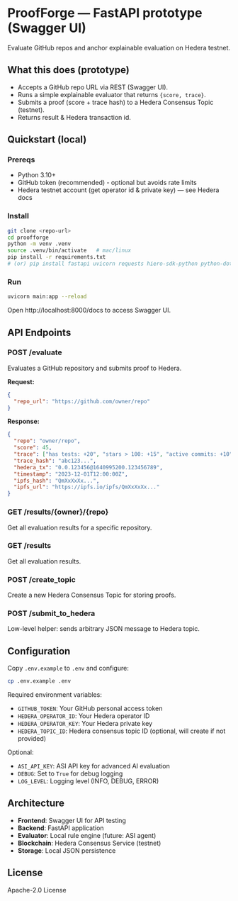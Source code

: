 # ProofForge — FastAPI prototype (Swagger UI)

Evaluate GitHub repos and anchor explainable evaluation on Hedera testnet.

## What this does (prototype)
- Accepts a GitHub repo URL via REST (Swagger UI).
- Runs a simple explainable evaluator that returns `{score, trace}`.
- Submits a proof (score + trace hash) to a Hedera Consensus Topic (testnet).
- Returns result & Hedera transaction id.

## Quickstart (local)

### Prereqs
- Python 3.10+
- GitHub token (recommended) - optional but avoids rate limits
- Hedera testnet account (get operator id & private key) — see Hedera docs

### Install
```bash
git clone <repo-url>
cd proofforge
python -m venv .venv
source .venv/bin/activate   # mac/linux
pip install -r requirements.txt
# (or) pip install fastapi uvicorn requests hiero-sdk-python python-dotenv
```

### Run
```bash
uvicorn main:app --reload
```

Open http://localhost:8000/docs to access Swagger UI.

## API Endpoints

### POST /evaluate
Evaluates a GitHub repository and submits proof to Hedera.

**Request:**
```json
{
  "repo_url": "https://github.com/owner/repo"
}
```

**Response:**
```json
{
  "repo": "owner/repo",
  "score": 45,
  "trace": ["has tests: +20", "stars > 100: +15", "active commits: +10"],
  "trace_hash": "abc123...",
  "hedera_tx": "0.0.123456@1640995200.123456789",
  "timestamp": "2023-12-01T12:00:00Z",
  "ipfs_hash": "QmXxXxXx...",
  "ipfs_url": "https://ipfs.io/ipfs/QmXxXxXx..."
}
```

### GET /results/{owner}/{repo}
Get all evaluation results for a specific repository.

### GET /results
Get all evaluation results.

### POST /create_topic
Create a new Hedera Consensus Topic for storing proofs.

### POST /submit_to_hedera
Low-level helper: sends arbitrary JSON message to Hedera topic.

## Configuration

Copy `.env.example` to `.env` and configure:

```bash
cp .env.example .env
```

Required environment variables:
- `GITHUB_TOKEN`: Your GitHub personal access token
- `HEDERA_OPERATOR_ID`: Your Hedera operator ID
- `HEDERA_OPERATOR_KEY`: Your Hedera private key
- `HEDERA_TOPIC_ID`: Hedera consensus topic ID (optional, will create if not provided)

Optional:
- `ASI_API_KEY`: ASI API key for advanced AI evaluation
- `DEBUG`: Set to `True` for debug logging
- `LOG_LEVEL`: Logging level (INFO, DEBUG, ERROR)

## Architecture

- **Frontend**: Swagger UI for API testing
- **Backend**: FastAPI application
- **Evaluator**: Local rule engine (future: ASI agent)
- **Blockchain**: Hedera Consensus Service (testnet)
- **Storage**: Local JSON persistence

## License

Apache-2.0 License